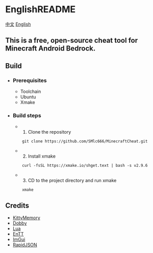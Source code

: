 # EnglishREADME
[中文](README_CN.md)
[English](README.md)
## This is a free, open-source cheat tool for Minecraft Android Bedrock.
## Build
- ### Prerequisites
  -  Toolchain
  -  Ubuntu
  -  Xmake
- ### Build steps
  - 1. Clone the repository
  ```Shell
      git clone https://github.com/SMlc666/MinecraftCheat.git
  ```
  - 2. Install xmake
  ```Shell
      curl -fsSL https://xmake.io/shget.text | bash -s v2.9.6
  ```
  - 3. CD to the project directory and run xmake
  ```Shell
      xmake
  ```

## Credits
- [KittyMemory](https://github.com/MJx0/KittyMemory)
- [Dobby](https://github.com/jmpews/Dobby)
- [Lua](https://www.lua.org/)
- [EnTT](https://github.com/skypjack/entt)
- [ImGui](https://github.com/ocornut/imgui)
- [RapidJSON](https://github.com/Tencent/rapidjson)